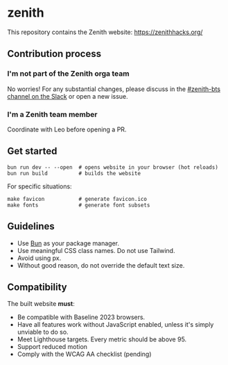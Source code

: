 # zenith

This repository contains the Zenith website: <https://zenithhacks.org/>

## Contribution process

### I'm not part of the Zenith orga team

No worries! For any substantial changes, please discuss in the [#zenith-bts channel on the Slack](https://hackclub.slack.com/archives/C07HX4VJXUP) or open a new issue.

### I'm a Zenith team member

Coordinate with Leo before opening a PR.

## Get started

```
bun run dev -- --open  # opens website in your browser (hot reloads)
bun run build          # builds the website
```

For specific situations:

```
make favicon           # generate favicon.ico
make fonts             # generate font subsets
```

## Guidelines

- Use [Bun](https://bun.sh) as your package manager.
- Use meaningful CSS class names. Do not use Tailwind.
- Avoid using px.
- Without good reason, do not override the default text size.

## Compatibility

The built website **must**:

- Be compatible with Baseline 2023 browsers.
- Have all features work without JavaScript enabled, unless it's simply unviable to do so.
- Meet Lighthouse targets. Every metric should be above 95.
- Support reduced motion
- Comply with the WCAG AA checklist (pending)

